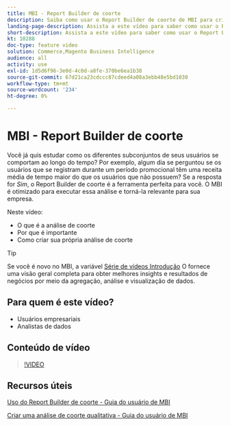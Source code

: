 ```yaml
---
title: MBI - Report Builder de coorte
description: Saiba como usar o Report Builder de coorte de MBI para criar relatórios e análises otimizados relevantes para sua empresa.
landing-page-description: Assista a este vídeo para saber como usar o Report Builder de coorte de MBI para criar relatórios e análises otimizados relevantes para sua empresa.
short-description: Assista a este vídeo para saber como usar o Report Builder de coorte de MBI para criar relatórios e análises otimizados relevantes para sua empresa.
kt: 10288
doc-type: feature video
solution: Commerce,Magento Business Intelligence
audience: all
activity: use
exl-id: 1d5d6f96-3e0d-4c0d-a8fe-370be6ea1b38
source-git-commit: 67d21ca23cdccc87cdeed4a08a3ebb48e5bd1030
workflow-type: tm+mt
source-wordcount: '234'
ht-degree: 0%

---
```


# MBI - Report Builder de coorte

Você já quis estudar como os diferentes subconjuntos de seus usuários se comportam ao longo do tempo? Por exemplo, algum dia se perguntou se os usuários que se registram durante um período promocional têm uma receita média de tempo maior do que os usuários que não possuem? Se a resposta for _Sim_, o Report Builder de coorte é a ferramenta perfeita para você. O MBI é otimizado para executar essa análise e torná-la relevante para sua empresa.

Neste vídeo:

- O que é a análise de coorte
- Por que é importante
- Como criar sua própria análise de coorte

>[!TIP]
>
>Se você é novo no MBI, a variável [Série de vídeos Introdução](1-overview.md) O fornece uma visão geral completa para obter melhores insights e resultados de negócios por meio da agregação, análise e visualização de dados.

## Para quem é este vídeo?

- Usuários empresariais
- Analistas de dados

## Conteúdo de vídeo

>[!VIDEO](https://video.tv.adobe.com/v/342407?quality=12&learn=on)

## Recursos úteis

[Uso do Report Builder de coorte - Guia do usuário de MBI](https://experienceleague.adobe.com/docs/commerce-business-intelligence/mbi/analyze/sql/cohort-rpt-bldr.html)

[Criar uma análise de coorte qualitativa - Guia do usuário de MBI](https://experienceleague.adobe.com/docs/commerce-business-intelligence/mbi/analyze/sql/create-qual-cohort-analysis.html)
